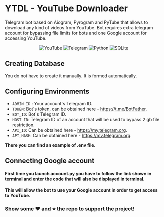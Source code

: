 # YTDL - YouTube Downloader

Telegram bot based on Aiogram, Pyrogram and PyTube that allows to download any kind of videos from YouTube.
Bot requires extra telegram account for bypassing file limits for bots and one Google account for accessing YouTube.

<div align="center">
<img alt="YouTube" src="https://img.shields.io/badge/YouTube-red?style=for-the-badge&logo=youtube&logoColor=white"/>
<img alt="Telegram" src="https://img.shields.io/badge/Telegram-blue?&style=for-the-badge&logoColor=white&logo=telegram"/>
<img alt="Python" src="https://img.shields.io/badge/python-%2314354C.svg?&style=for-the-badge&logo=python&logoColor=white"/>
<img alt="SQLite" src="https://img.shields.io/badge/sqlite-%2307405e.svg?style=for-the-badge&logo=sqlite&logoColor=white"/>
</div>

## Creating Database

You do not have to create it manually. It is formed automatically.

## Configuring Environments
- `ADMIN_ID` : Your account`s Telegram ID.
- `TOKEN`: Bot`s token, can be obtained here - https://t.me/BotFather.
- `BOT_ID`: Bot`s Telegram ID.
- `HOST_ID`: Telegram ID of an account that will be used to bypass 2 gb file restriction.
- `API_ID`: Can be obtained here - https://my.telegram.org.
- `API_HASH`: Can be obtained here - https://my.telegram.org.

**There you can find an example of .env file.**

## Connecting Google account
#### First time you launch account.py you have to follow the link shown in terminal and enter the code that will also be displayed in terminal.
#### This will allow the bot to use your Google account in order to get access to YouTube.

### Show some ❤️ and ⭐ the repo to support the project!